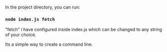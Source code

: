 In the project directory, you can run:

### `node index.js fetch` 

"fetch" i have configured inside index.js which can be changed to any string of your choice.

Its a simple way to create a command line.